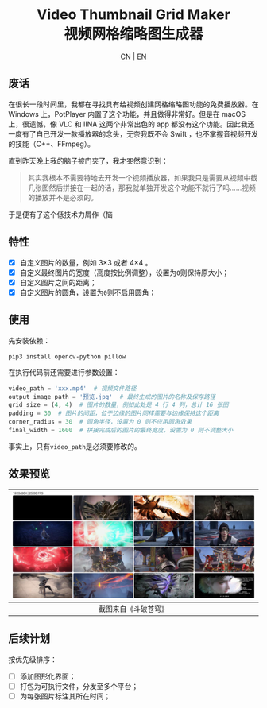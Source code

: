 <h1 align = "center">
Video Thumbnail Grid Maker<br />
视频网格缩略图生成器
</h1>

<p align = "center"><a href = "README.md" target = "_blank">CN</a> | <a href = "README_EN.md" target = "_blank">EN</a></p>

## 废话

在很长一段时间里，我都在寻找具有给视频创建网格缩略图功能的免费播放器。在 Windows 上，PotPlayer 内置了这个功能，并且做得非常好。但是在 macOS 上，很遗憾，像 VLC 和 IINA 这两个非常出色的 app 都没有这个功能。因此我还一度有了自己开发一款播放器的念头，无奈我既不会 Swift ，也不掌握音视频开发的技能（C++、FFmpeg）。

直到昨天晚上我的脑子被门夹了，我才突然意识到：

> 其实我根本不需要特地去开发一个视频播放器，如果我只是需要从视频中截几张图然后拼接在一起的话，那我就单独开发这个功能不就行了吗……视频的播放并不是必须的。

于是便有了这个低技术力屑作（恼

## 特性

- [x] 自定义图片的数量，例如 3×3 或者 4×4 。
- [x] 自定义最终图片的宽度（高度按比例调整），设置为`0`则保持原大小；
- [x] 自定义图片之间的距离；
- [x] 自定义图片的圆角，设置为`0`则不启用圆角；

## 使用

先安装依赖：

```shell
pip3 install opencv-python pillow
```

在执行代码前还需要进行参数设置：

```python
video_path = 'xxx.mp4'  # 视频文件路径
output_image_path = '预览.jpg'  # 最终生成的图片的名称及保存路径
grid_size = (4, 4)  # 图片的数量，例如此处是 4 行 4 列，总计 16 张图
padding = 30  # 图片的间距，位于边缘的图片同样需要与边缘保持这个距离
corner_radius = 30  # 圆角半径，设置为 0 则不应用圆角效果
final_width = 1600  # 拼接完成后的图片的最终宽度，设置为 0 则不调整大小
```

事实上，只有`video_path`是必须要修改的。

## 效果预览

| ![](preview.jpg) |
|:----------------:|
| 截图来自《斗破苍穹》 |  

## 后续计划

按优先级排序：

- [ ] 添加图形化界面；
- [ ] 打包为可执行文件，分发至多个平台；
- [ ] 为每张图片标注其所在时间；

